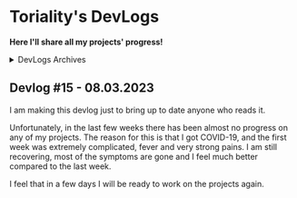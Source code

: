 # Toriality's DevLogs

**Here I'll share all my projects' progress!**

<details>
  <summary>DevLogs Archives</summary>

- 2023
  - [January](archive/2023-01.md)
  - [February](archive/2023-02.md)

</details>

## Devlog #15 - 08.03.2023

I am making this devlog just to bring up to date anyone who reads it.

Unfortunately, in the last few weeks there has been almost no progress on any of my projects. The reason for this is that I got COVID-19, and the first week was extremely complicated, fever and very strong pains. I am still recovering, most of the symptoms are gone and I feel much better compared to the last week.

I feel that in a few days I will be ready to work on the projects again.
